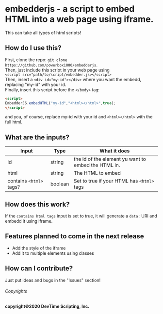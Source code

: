 # embedderjs - a script to embed HTML into a web page using iframe.

This can take all types of html scripts!

## How do I use this?
First, clone the repo: `git clone https://github.com/powerbox1000/embedderjs`.<br>
Then, just include this script in your web page using <br>
`<script src="path/to/script/embedder.js></script>`<br>
Then, insert a `<div id="my-id"></div>` where you want the embedd, replacing "my-id" with your id.<br>
Finally, insert this script before the `</body>` tag:<br>
```HTML 
<script>
EmbedderJS.embedHTML("my-id","<html></html>",true);
</script>
``` 

and you, of course, replace my-id with your id and `<html></html>` with the full html.

## What are the inputs?

Input | Type | What it does
------|------|------
id | string |the id of the element yu want to embed the HTML in.
html | string | The HTML to embed
contains `<html>` tags? | boolean | Set to true if your HTML has `<html>` tags

## How does this work?

If the `contains html tags` input is set to true, it will generate a `data:` URI and embedd it using iframe.

## Features planned to come in the next release

* Add the style of the iframe
* Add it to multiple elements using classes

## How can I contribute?

Just put ideas and bugs in the "Issues" section!

###### Copyrights

<b>copyright&copy;2020 DevTime Scripting, Inc.</b>
